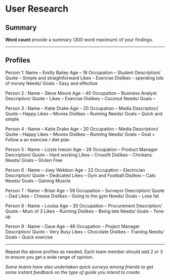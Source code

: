 # User Research

## Summary

**Word count** provide a summary (300 word maximum) of your findings.

---

## Profiles

Person 1: Name – Emilly Bailey Age – 18 Occupation – Student Description/ Quote – Simple and straightforward Likes – Exercise Dislikes – spending lots of money Needs/ Goals – Easy and effective

Person 2 : Name – Steve Moore Age – 40 Occupation – Business Analyst Description/ Quote – Likes – Exercise Dislikes – Coconut Needs/ Goals –

Person 3 : Name – Katie Drake Age – 20 Occupation – Media Description/ Quote – Happy Likes – Movies Dislikes – Running Needs/ Goals – Quick and simple

Person 4 : Name – Katie Drake Age – 20 Occupation – Media Description/ Quote – Happy Likes – Movies Dislikes – Running Needs/ Goals – Goal = Follow a an exercise / diet plan

Person 5 : Name – Lizzie Iveson Age – 28 Occupation – Product Manager Description/ Quote – Hard working Likes – Crossfit Dislikes – Chickens Needs/ Goals – Gluten Free

Person 6 : Name – Joey Webbon Age – 22 Occupation – Electrician Description/ Quote – Dedicated Likes – Gym and Football Dislikes – Cats Needs/ Goals – Gaining Muscle

Person 7 : Name – Brian Age – 59 Occupation – Surveyor Description/ Quote – Dad Likes – Cheese Dislikes – Going to the gym Needs/ Goals – Lose fat

Person 8 : Name – Louisa Age – 35 Occupation – Procurement Description/ Quote – Mum of 3 Likes – Running Dislikes – Being late Needs/ Goals – Tone up

Person 9 : Name – Dave Age – 48 Occupation – Project Manager Description/ Quote – Very Busy Likes – Chocolate Dislikes – Training Needs/ Goals – Quick exercise

---

<!--This can be deleted prior to submission -->

Repeat the above profiles as needed. Each team member should add 2 or 3 to ensure you get a wide range of opinion.

_Some teams have also undertaken quick surveys among friends to get some instant feedback on the type of guide you intend to create_.
